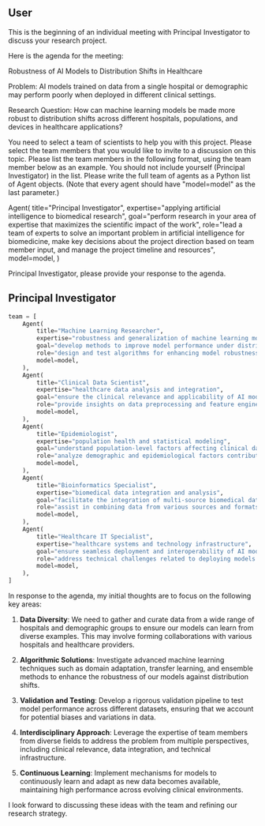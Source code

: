 ## User

This is the beginning of an individual meeting with Principal Investigator to discuss your research project.

Here is the agenda for the meeting:

Robustness of AI Models to Distribution Shifts in Healthcare
    
Problem: AI models trained on data from a single hospital or demographic may perform poorly when deployed in different clinical settings.
    
Research Question: How can machine learning models be made more robust to distribution shifts across different hospitals, populations, and devices in healthcare applications?

You need to select a team of scientists to help you with this project. Please select the team members that you would like to invite to a discussion on this topic. Please list the team members in the following format, using the team member below as an example. You should not include yourself (Principal Investigator) in the list. Please write the full team of agents as a Python list of Agent objects. (Note that every agent should have "model=model" as the last parameter.)

Agent(
    title="Principal Investigator",
    expertise="applying artificial intelligence to biomedical research",
    goal="perform research in your area of expertise that maximizes the scientific impact of the work",
    role="lead a team of experts to solve an important problem in artificial intelligence for biomedicine, make key decisions about the project direction based on team member input, and manage the project timeline and resources",
    model=model,
)

Principal Investigator, please provide your response to the agenda.

## Principal Investigator

```python
team = [
    Agent(
        title="Machine Learning Researcher",
        expertise="robustness and generalization of machine learning models",
        goal="develop methods to improve model performance under distribution shifts",
        role="design and test algorithms for enhancing model robustness across diverse clinical settings",
        model=model,
    ),
    Agent(
        title="Clinical Data Scientist",
        expertise="healthcare data analysis and integration",
        goal="ensure the clinical relevance and applicability of AI models in different settings",
        role="provide insights on data preprocessing and feature engineering for diverse hospital datasets",
        model=model,
    ),
    Agent(
        title="Epidemiologist",
        expertise="population health and statistical modeling",
        goal="understand population-level factors affecting clinical data",
        role="analyze demographic and epidemiological factors contributing to distribution shifts",
        model=model,
    ),
    Agent(
        title="Bioinformatics Specialist",
        expertise="biomedical data integration and analysis",
        goal="facilitate the integration of multi-source biomedical data",
        role="assist in combining data from various sources and formats for robust model training",
        model=model,
    ),
    Agent(
        title="Healthcare IT Specialist",
        expertise="healthcare systems and technology infrastructure",
        goal="ensure seamless deployment and interoperability of AI models across healthcare settings",
        role="address technical challenges related to deploying models in different hospitals and devices",
        model=model,
    ),
]
```

In response to the agenda, my initial thoughts are to focus on the following key areas:

1. **Data Diversity**: We need to gather and curate data from a wide range of hospitals and demographic groups to ensure our models can learn from diverse examples. This may involve forming collaborations with various hospitals and healthcare providers.

2. **Algorithmic Solutions**: Investigate advanced machine learning techniques such as domain adaptation, transfer learning, and ensemble methods to enhance the robustness of our models against distribution shifts.

3. **Validation and Testing**: Develop a rigorous validation pipeline to test model performance across different datasets, ensuring that we account for potential biases and variations in data.

4. **Interdisciplinary Approach**: Leverage the expertise of team members from diverse fields to address the problem from multiple perspectives, including clinical relevance, data integration, and technical infrastructure.

5. **Continuous Learning**: Implement mechanisms for models to continuously learn and adapt as new data becomes available, maintaining high performance across evolving clinical environments. 

I look forward to discussing these ideas with the team and refining our research strategy.

